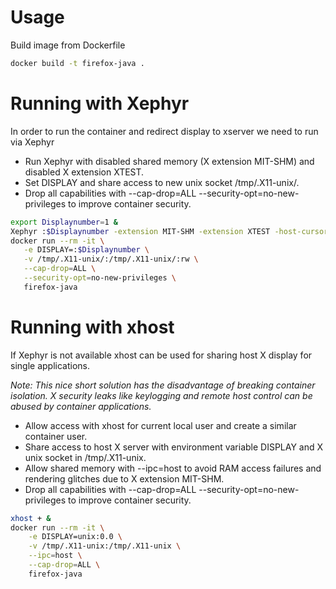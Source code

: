  # Usage
 Build image from Dockerfile
 ```bash
docker build -t firefox-java .
```
 # Running with Xephyr
 In order to run the container and redirect display to xserver we need to run via Xephyr
 * Run Xephyr with disabled shared memory (X extension MIT-SHM) and disabled X extension XTEST.
 * Set DISPLAY and share access to new unix socket /tmp/.X11-unix/.
 * Drop all capabilities with --cap-drop=ALL --security-opt=no-new-privileges to improve container security.

 ```bash
export Displaynumber=1 &
Xephyr :$Displaynumber -extension MIT-SHM -extension XTEST -host-cursor -screen 1200x800 &
docker run --rm -it \
    -e DISPLAY=:$Displaynumber \
    -v /tmp/.X11-unix/:/tmp/.X11-unix/:rw \
    --cap-drop=ALL \
    --security-opt=no-new-privileges \
    firefox-java

``` 
# Running with xhost
If Xephyr is not available xhost can be used for sharing host X display for single applications.

_Note: This nice short solution has the disadvantage of breaking container isolation. X security leaks like keylogging and remote host control can be abused by container applications._

* Allow access with xhost for current local user and create a similar container user.
* Share access to host X server with environment variable DISPLAY and X unix socket in /tmp/.X11-unix.
* Allow shared memory with --ipc=host to avoid RAM access failures and rendering glitches due to X extension MIT-SHM.
* Drop all capabilities with --cap-drop=ALL --security-opt=no-new-privileges to improve container security.
```bash
xhost + &
docker run --rm -it \
    -e DISPLAY=unix:0.0 \
    -v /tmp/.X11-unix:/tmp/.X11-unix \
    --ipc=host \
    --cap-drop=ALL \
    firefox-java
```
